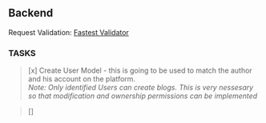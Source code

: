 ## Backend
Request Validation: [Fastest Validator](https://www.npmjs.com/package/fastest-validator)

### TASKS
> [x] Create User Model - this is going to be used to match the author and his account on the platform. <br>
_Note: Only identified Users can create blogs. This is very nessesary so that modification and ownership permissions can be implemented_

> [] 
